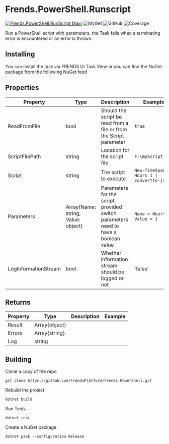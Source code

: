 # Frends.PowerShell.Runscript

[![Frends.PowerShell.RunScript Main](https://github.com/FrendsPlatform/Frends.PowerShell/actions/workflows/RunScript_build_and_test_on_main.yml/badge.svg)](https://github.com/FrendsPlatform/Frends.PowerShell/actions/workflows/RunScript_build_and_test_on_main.yml)
![MyGet](https://img.shields.io/myget/frends-tasks/v/Frends.PowerShell.RunScript?label=NuGet)
![GitHub](https://img.shields.io/github/license/FrendsPlatform/Frends.PowerShell?label=License)
![Coverage](https://app-github-custom-badges.azurewebsites.net/Badge?key=FrendsPlatform/Frends.PowerShell/Frends.PowerShell.RunScript|main)

Run a PowerShell script with parameters, the Task fails when a terminating error is encountered or an error is thrown.

## Installing

You can install the task via FRENDS UI Task View or you can find the NuGet package from the following NuGet feed


## Properties

| Property             | Type                               | Description                                                                             | Example                                                  |
| -------------------- | ---------------------------------- | --------------------------------------------------------------------------------------- | -------------------------------------------------------- |
| ReadFromFile         | bool                               | Should the script be read from a file or from the Script parameter                      | `true`                                                   |
| ScriptFilePath       | string                             | Location for the script file                                                            | `F:\myScript.ps1`                                        |
| Script               | string                             | The script to execute                                                                   | `New-TimeSpan -Hours 1 \| convertto-json`                |
| Parameters           | Array{Name: string, Value: object} | Parameters for the script, provided switch parameters need to have a boolean value      | `Name = Hours, Value = 1`                                |
| LogInformationStream | bool                               | Whether information stream should be logged or not                               | 'false'                    |


## Returns

| Property          | Type                               | Description                                                                         | Example                    |
| ----------------- | ---------------------------------- | ----------------------------------------------------------------------------------- | -------------------------- |
| Result | Array{object} |  |  |
| Errors | Array{string} |  |  |
| Log | string |  |  |



## Building

Clone a copy of the repo

`git clone https://github.com/FrendsPlatform/Frends.PowerShell.git`

Rebuild the project

`dotnet build`

Run Tests

`dotnet test`

Create a NuGet package

`dotnet pack --configuration Release`
